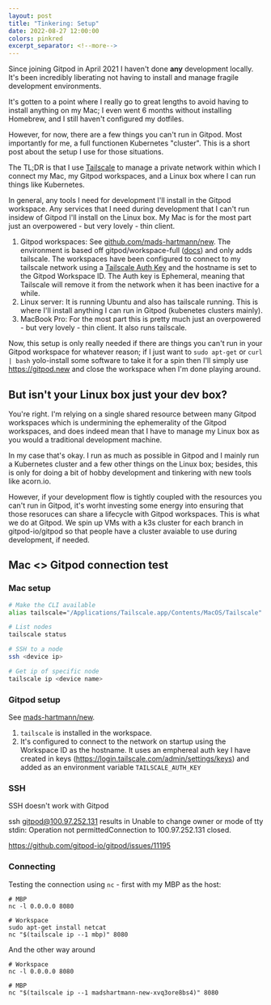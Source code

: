 ```yaml
---
layout: post
title: "Tinkering: Setup"
date: 2022-08-27 12:00:00
colors: pinkred
excerpt_separator: <!--more-->
---
```


Since joining Gitpod in April 2021 I haven't done **any** development locally. It's been incredibly liberating not having to install and manage fragile development environments.

It's gotten to a point where I really go to great lengths to avoid having to install anything on my Mac; I even went 6 months without installing Homebrew, and I still haven't configured my dotfiles.

However, for now, there are a few things you can't run in Gitpod. Most importantly for me, a full functionen Kubernetes "cluster". This is a short post about the setup I use for those situations.

<!--more-->

The TL;DR is that I use [Tailscale](https://tailscale.com/) to manage a private network within which I connect my Mac, my Gitpod workspaces, and a Linux box where I can run things like Kubernetes.

In general, any tools I need for development I'll install in the Gitpod workspace. Any services that I need during development that I can't run insidew of Gitpod I'll install on the Linux box. My Mac is for the most part just an overpowered - but very lovely - thin client.

1. Gitpod workspaces: See [github.com/mads-hartmann/new](https://github.com/mads-hartmann/new). The environment is based off gitpod/workspace-full ([docs](https://www.gitpod.io/docs/config-docker)) and only adds tailscale. The workspaces have been configured to connect to my tailscale network using a [Tailscale Auth Key](https://tailscale.com/kb/1085/auth-keys/) and the hostname is set to the Gitpod Workspace ID. The Auth key is Ephemeral, meaning that Tailscale will remove it from the network when it has been inactive for a while.
1. Linux server: It is running Ubuntu and also has tailscale running. This is where I'll install anything I can run in Gitpod (kubenetes clusters mainly).
1. MacBook Pro: For the most part this is pretty much just an overpowered - but very lovely - thin client. It also runs tailscale.

Now, this setup is only really needed if there are things you can't run in your Gitpod workspace for whatever reason; if I just want to `sudo apt-get` or `curl | bash` yolo-install some software to take it for a spin then I'll simply use https://gitpod.new and close the workspace when I'm done playing around.

## But isn't your Linux box just your dev box?

You're right. I'm relying on a single shared resource between many Gitpod workspaces which is undermining the ephemerality of the Gitpod workspaces, and does indeed mean that I have to manage my Linux box as you would a traditional development machine.

In my case that's okay. I run as much as possible in Gitpod and I mainly run a Kubernetes cluster and a few other things on the Linux box; besides, this is only for doing a bit of hobby development and tinkering with new tools like acorn.io.

However, if your development flow is tightly coupled with the resources you can't run in Gitpod, it's worht investing some energy into ensuring that those resoruces can share a lifecycle with Gitpod workspaces. This is what we do at Gitpod. We spin up VMs with a k3s cluster for each branch in gitpod-io/gitpod so that people have a cluster avaiable to use during development, if needed.


## Mac <> Gitpod connection test

### Mac setup

```sh
# Make the CLI available
alias tailscale="/Applications/Tailscale.app/Contents/MacOS/Tailscale"

# List nodes
tailscale status

# SSH to a node
ssh <device ip>

# Get ip of specific node
tailscale ip <device name> 
```

### Gitpod setup

See [mads-hartmann/new](https://github.com/mads-hartmann/new).

1. `tailscale` is installed in the workspace.
2. It's configured to connect to the network on startup using the Workspace ID as the hostname. It uses an emphereal auth key I have created in keys (https://login.tailscale.com/admin/settings/keys) and added as an environment variable `TAILSCALE_AUTH_KEY`

### SSH

SSH doesn't work with Gitpod

ssh gitpod@100.97.252.131 results in Unable to change owner or mode of tty stdin: Operation not permittedConnection to 100.97.252.131 closed.

https://github.com/gitpod-io/gitpod/issues/11195

### Connecting

Testing the connection using `nc` - first with my MBP as the host:

```
# MBP
nc -l 0.0.0.0 8080

# Workspace
sudo apt-get install netcat
nc "$(tailscale ip --1 mbp)" 8080
```

And the other way around 

```
# Workspace
nc -l 0.0.0.0 8080

# MBP
nc "$(tailscale ip --1 madshartmann-new-xvq3ore8bs4)" 8080
```
